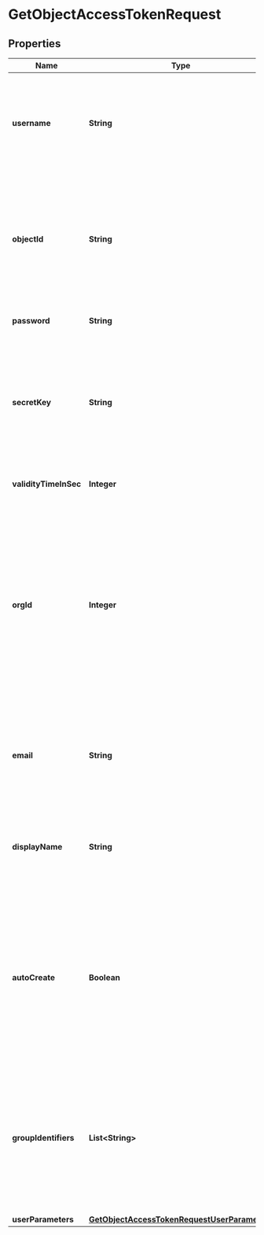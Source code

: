 

# GetObjectAccessTokenRequest


## Properties

| Name | Type | Description | Notes |
|------------ | ------------- | ------------- | -------------|
|**username** | **String** | Username of the ThoughtSpot user. The username is stored in the &#x60;name&#x60; attribute of the user object. |  |
|**objectId** | **String** | GUID of the ThoughtSpot metadata object that the user can access. The bearer will only have access to the object specified in the API request. |  [optional] |
|**password** | **String** | Password of the user account |  [optional] |
|**secretKey** | **String** | The secret key string provided by the ThoughtSpot application server. ThoughtSpot generates a secret key when Trusted authentication is enabled. |  [optional] |
|**validityTimeInSec** | **Integer** | Token validity duration in seconds |  [optional] |
|**orgId** | **Integer** | ID of the Org context to log in to. If the Org ID is not specified and secret key is provided then user will be logged into the org corresponding to the secret key, and if secret key is not provided then user will be logged in to the Org context of their previous login session. |  [optional] |
|**email** | **String** | Email address of the user. Specify this attribute when creating a new user (just-in-time (JIT) provisioning). |  [optional] |
|**displayName** | **String** | Display name of the user. Specify this attribute when creating a new user (just-in-time (JIT) provisioning). |  [optional] |
|**autoCreate** | **Boolean** |    Creates a new user if the specified username does not exist in ThoughtSpot. To provision a user just-in-time (JIT), set this attribute to true.      Note: For JIT provisioning of a user, the secret_key is required.  |  [optional] |
|**groupIdentifiers** | **List&lt;String&gt;** | Unique ID or name of the groups to which you want to assign the new user. You can specify this attribute to dynamically assign privileges during just-in-time (JIT) provisioning. |  [optional] |
|**userParameters** | [**GetObjectAccessTokenRequestUserParameters**](GetObjectAccessTokenRequestUserParameters.md) |  |  [optional] |



